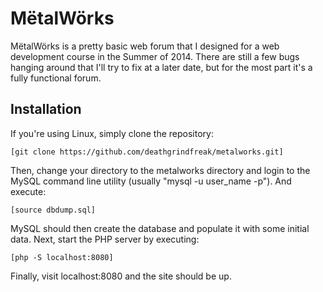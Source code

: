 # M&euml;talW&ouml;rks

M&euml;talW&ouml;rks is a pretty basic web forum that I designed for a web development course in the Summer of 2014.  There are still a few bugs hanging around that I'll try to fix at a later date, but for the most part it's a fully functional forum.

## Installation
If you're using Linux, simply clone the repository:

    [git clone https://github.com/deathgrindfreak/metalworks.git]

Then, change your directory to the metalworks directory and login to the MySQL command line utility \(usually "mysql -u user\_name -p"\). And execute:

    [source dbdump.sql]

MySQL should then create the database and populate it with some initial data.  Next, start the PHP server by executing:

    [php -S localhost:8080]

Finally, visit localhost:8080 and the site should be up.
